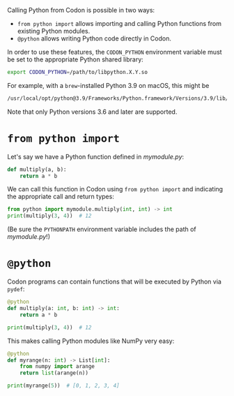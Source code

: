 Calling Python from Codon is possible in two ways:

-   `from python import` allows importing and calling Python functions
    from existing Python modules.
-   `@python` allows writing Python code directly in Codon.

In order to use these features, the `CODON_PYTHON` environment variable
must be set to the appropriate Python shared library:

``` bash
export CODON_PYTHON=/path/to/libpython.X.Y.so
```

For example, with a `brew`-installed Python 3.9 on macOS, this might be

``` bash
/usr/local/opt/python@3.9/Frameworks/Python.framework/Versions/3.9/lib/libpython3.9.dylib
```

Note that only Python versions 3.6 and later are supported.

# `from python import`

Let\'s say we have a Python function defined in *mymodule.py*:

``` python
def multiply(a, b):
    return a * b
```

We can call this function in Codon using `from python import` and
indicating the appropriate call and return types:

``` python
from python import mymodule.multiply(int, int) -> int
print(multiply(3, 4))  # 12
```

(Be sure the `PYTHONPATH` environment variable includes the path of
*mymodule.py*!)

# `@python`

Codon programs can contain functions that will be executed by Python via
`pydef`:

``` python
@python
def multiply(a: int, b: int) -> int:
    return a * b

print(multiply(3, 4))  # 12
```

This makes calling Python modules like NumPy very easy:

``` python
@python
def myrange(n: int) -> List[int]:
    from numpy import arange
    return list(arange(n))

print(myrange(5))  # [0, 1, 2, 3, 4]
```
